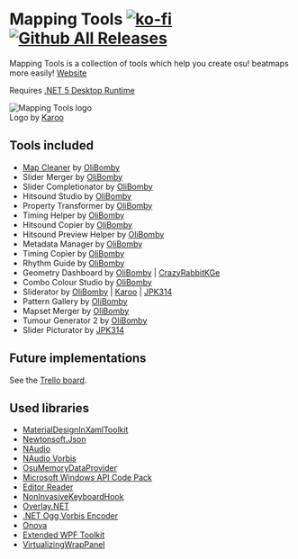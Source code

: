 # Mapping Tools [![ko-fi](https://ko-fi.com/img/githubbutton_sm.svg)](https://ko-fi.com/V7V2HPH5F) [![Github All Releases](https://img.shields.io/github/downloads/OliBomby/Mapping_Tools/total.svg)]()

Mapping Tools is a collection of tools which help you create osu! beatmaps more easily! 
[Website](https://mappingtools.github.io/)

Requires [.NET 5 Desktop Runtime](https://dotnet.microsoft.com/en-us/download/dotnet/5.0)

<p align="left">
  <img src="https://i.imgur.com/7JqvlNY.png" alt="Mapping Tools logo"/>
  <br/>Logo by <a href="https://osu.ppy.sh/users/1882522">Karoo</a>
</p>

## Tools included
- [Map Cleaner](https://github.com/OliBomby/Map-Cleaner) by [OliBomby](https://github.com/OliBomby) 
- Slider Merger by [OliBomby](https://github.com/OliBomby) 
- Slider Completionator by [OliBomby](https://github.com/OliBomby) 
- Hitsound Studio by [OliBomby](https://github.com/OliBomby) 
- Property Transformer by [OliBomby](https://github.com/OliBomby) 
- Timing Helper by [OliBomby](https://github.com/OliBomby) 
- Hitsound Copier by [OliBomby](https://github.com/OliBomby) 
- Hitsound Preview Helper by [OliBomby](https://github.com/OliBomby) 
- Metadata Manager by [OliBomby](https://github.com/OliBomby)
- Timing Copier by [OliBomby](https://github.com/OliBomby)
- Rhythm Guide by [OliBomby](https://github.com/OliBomby)
- Geometry Dashboard by [OliBomby](https://github.com/OliBomby) | [CrazyRabbitKGe](https://github.com/CrazyRabbitKGe)
- Combo Colour Studio by [OliBomby](https://github.com/OliBomby)
- Sliderator by [OliBomby](https://github.com/OliBomby) | [Karoo](https://github.com/Karoo13) | [JPK314](https://github.com/JPK314)
- Pattern Gallery by [OliBomby](https://github.com/OliBomby)
- Mapset Merger by [OliBomby](https://github.com/OliBomby)
- Tumour Generator 2 by [OliBomby](https://github.com/OliBomby)
- Slider Picturator by [JPK314](https://github.com/JPK314)

## Future implementations
See the [Trello board](https://trello.com/b/iTmmw3eP/mapping-tools).

## Used libraries
- [MaterialDesignInXamlToolkit](https://github.com/MaterialDesignInXAML/MaterialDesignInXamlToolkit)
- [Newtonsoft.Json](https://github.com/JamesNK/Newtonsoft.Json)
- [NAudio](https://github.com/naudio/NAudio)
- [NAudio Vorbis](https://github.com/naudio/Vorbis)
- [OsuMemoryDataProvider](https://github.com/Piotrekol)
- [Microsoft Windows API Code Pack](https://github.com/aybe/Windows-API-Code-Pack-1.1)
- [Editor Reader](https://github.com/Karoo13/EditorReader)
- [NonInvasiveKeyboardHook](https://github.com/kfirprods/NonInvasiveKeyboardHook)
- [Overlay.NET](https://github.com/lolp1/Overlay.NET)
- [.NET Ogg Vorbis Encoder](https://github.com/SteveLillis/.NET-Ogg-Vorbis-Encoder)
- [Onova](https://github.com/Tyrrrz/Onova)
- [Extended WPF Toolkit](https://github.com/xceedsoftware/wpftoolkit)
- [VirtualizingWrapPanel](https://github.com/sbaeumlisberger/VirtualizingWrapPanel)

